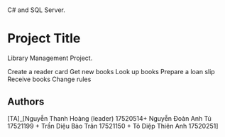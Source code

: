 # 
C# and SQL Server.

# Project Title

Library Management Project.

Create a reader card
Get new books
Look up books
Prepare a loan slip
Receive books
Change rules

## Authors

[TA]_[Nguyễn Thanh Hoàng (leader) 17520514+ Nguyễn Đoàn Anh Tú 17521199 + Trần Diệu Bảo Trân 17521150 + Tô Diệp Thiên Anh 17520251]

